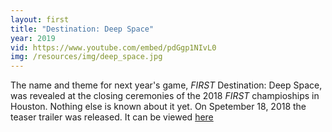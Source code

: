 ```yaml
---
layout: first
title: "Destination: Deep Space"
year: 2019
vid: https://www.youtube.com/embed/pdGgp1NIvL0
img: /resources/img/deep_space.jpg
---
```


The name and theme for next year's game, *FIRST* Destination: Deep Space, was revealed at the closing ceremonies of the 2018 *FIRST* champioships in Houston. Nothing else is known about it yet. On Spetember 18, 2018 the teaser trailer was released. It can be viewed [here](/2018/09/18/deep-space-teaser/)